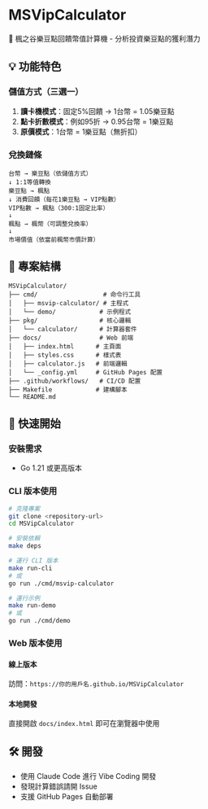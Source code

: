 # MSVipCalculator

🍁 楓之谷樂豆點回饋幣值計算機 - 分析投資樂豆點的獲利潛力

## 💡 功能特色

### 儲值方式（三選一）
1. **讀卡機模式**：固定5%回饋 → 1台幣 = 1.05樂豆點
2. **點卡折數模式**：例如95折 → 0.95台幣 = 1樂豆點  
3. **原價模式**：1台幣 = 1樂豆點（無折扣）

### 兌換鏈條
```
台幣 → 樂豆點（依儲值方式）
↓ 1:1等值轉換
樂豆點 → 楓點
↓ 消費回饋（每花1樂豆點 → VIP點數）
VIP點數 → 楓點（300:1固定比率）
↓ 
楓點 → 楓幣（可調整兌換率）
↓
市場價值（依當前楓幣市價計算）
```

## 📁 專案結構

```
MSVipCalculator/
├── cmd/                  # 命令行工具
│   ├── msvip-calculator/ # 主程式
│   └── demo/            # 示例程式
├── pkg/                 # 核心邏輯
│   └── calculator/      # 計算器套件
├── docs/                # Web 前端
│   ├── index.html      # 主頁面
│   ├── styles.css      # 樣式表
│   ├── calculator.js   # 前端邏輯
│   └── _config.yml     # GitHub Pages 配置
├── .github/workflows/   # CI/CD 配置
├── Makefile            # 建構腳本
└── README.md
```

## 🚀 快速開始

### 安裝需求
- Go 1.21 或更高版本

### CLI 版本使用

```bash
# 克隆專案
git clone <repository-url>
cd MSVipCalculator

# 安裝依賴
make deps

# 運行 CLI 版本
make run-cli
# 或
go run ./cmd/msvip-calculator

# 運行示例
make run-demo
# 或
go run ./cmd/demo
```

### Web 版本使用

#### 線上版本
訪問：`https://你的用戶名.github.io/MSVipCalculator`

#### 本地開發
直接開啟 `docs/index.html` 即可在瀏覽器中使用

## 🛠️ 開發

- 使用 Claude Code 進行 Vibe Coding 開發
- 發現計算錯誤請開 Issue
- 支援 GitHub Pages 自動部署